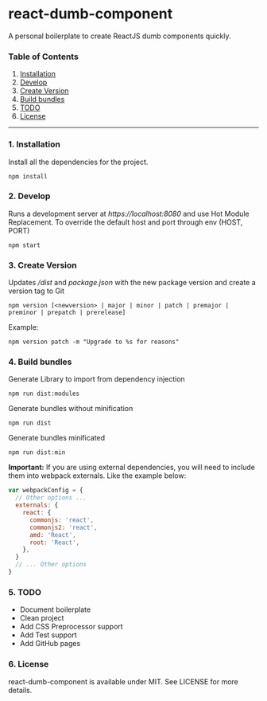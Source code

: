 # react-dumb-component

A personal boilerplate to create ReactJS dumb components quickly.

### Table of Contents
1. [Installation](#installation)
2. [Develop](#develop)
3. [Create Version](#version)
4. [Build bundles](#bundles)
5. [TODO](#todo)
6. [License](#license)

---

<div id="installation"></div>

### 1. Installation
Install all the dependencies for the project.

```
npm install
```

<div id="develop"></div>

### 2. Develop
Runs a development server at *https://localhost:8080* and use Hot Module Replacement.
To override the default host and port through env (HOST, PORT)

```
npm start
```

<div id="version"></div>

### 3. Create Version
Updates */dist* and *package.json* with the new package version and create a version tag to Git
```
npm version [<newversion> | major | minor | patch | premajor | preminor | prepatch | prerelease]
```

Example:
```
npm version patch -m "Upgrade to %s for reasons"
```

<div id="bundles"></div>

### 4. Build bundles
Generate Library to import from dependency injection
```
npm run dist:modules
```
Generate bundles without minification
```
npm run dist
```
Generate bundles minificated
```
npm run dist:min
```

**Important:** If you are using external dependencies, you will need to include them into webpack
externals. Like the example below:

```javascript
var webpackConfig = {
  // Other options ...
  externals: {
    react: {
      commonjs: 'react',
      commonjs2: 'react',
      amd: 'React',
      root: 'React',
    },
  }
  // ... Other options
}

```

<div id="todo"></div>

### 5. TODO
* Document boilerplate
* Clean project
* Add CSS Preprocessor support
* Add Test support
* Add GitHub pages


<div id="license"></div>

### 6. License
react-dumb-component is available under MIT. See LICENSE for more details.
